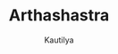 ---
title: "Arthashastra"
author: ["Kautilya"]
year: 300
language: ["Sanskrit", "English"]
genre: ["Classical Literature", "Political Philosophy", "Historical Literature"]
description: "The Arthashastra by Kautilya (translated by R. Shamasastry) - A foundational treatise on statecraft, economic policy, and political philosophy from ancient India. This seminal work on governance and administration offers timeless insights into political theory, economics, and public administratio..."
collections: ['ancient-wisdom', 'classical-literature']
sources:
  - name: "Wikisource"
    url: "https://en.wikisource.org/wiki/Arthashastra"
    type: "other"
  - name: "Internet Archive"
    url: "https://archive.org/details/in.gov.ignca.900"
    type: "other"
references:
  - name: "Wikipedia: R. Shamasastry"
    url: "https://en.wikipedia.org/wiki/R._Shamasastry"
    type: "wikipedia"
  - name: "Wikipedia: Arthashastra"
    url: "https://en.wikipedia.org/wiki/Arthashastra"
    type: "wikipedia"
  - name: "Wikipedia: Chanakya"
    url: "https://en.wikipedia.org/wiki/Chanakya"
    type: "wikipedia"
  - name: "Open Library: Arthashastra year"
    url: "https://openlibrary.org/search?q=Arthashastra+year+300+language+Sanskrit+English+Kautilya"
    type: "other"
featured: true
publishDate: 2025-10-30
tags: ['classical-literature', 'philosophy']
---